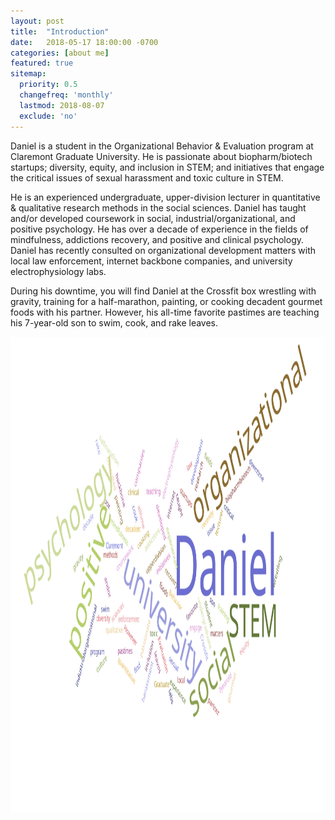 ```yaml
---
layout: post
title:  "Introduction"
date:   2018-05-17 18:00:00 -0700
categories: [about me]
featured: true
sitemap:
  priority: 0.5
  changefreq: 'monthly'
  lastmod: 2018-08-07
  exclude: 'no'
---
```


Daniel is a student in the Organizational Behavior & Evaluation program at Claremont Graduate University. He is passionate about biopharm/biotech startups; diversity, equity, and inclusion in STEM; and initiatives that engage the critical issues of sexual harassment and toxic culture in STEM.

He is an experienced undergraduate, upper-division lecturer in quantitative & qualitative research methods in the social sciences. Daniel has taught and/or developed coursework in social, industrial/organizational, and positive psychology. He has over a decade of experience in the fields of mindfulness, addictions recovery, and positive and clinical psychology. Daniel has recently consulted on organizational development matters with local law enforcement, internet backbone companies, and university electrophysiology labs.

During his downtime, you will find Daniel at the Crossfit box wrestling with gravity, training for a half-marathon, painting, or cooking decadent gourmet foods with his partner. However, his all-time favorite pastimes are teaching his 7-year-old son to swim, cook, and rake leaves.

<p align="center">
       <img src="/assets/image/2018-05-17-introduction-5.svg" height="760" width="1280">
</p>
